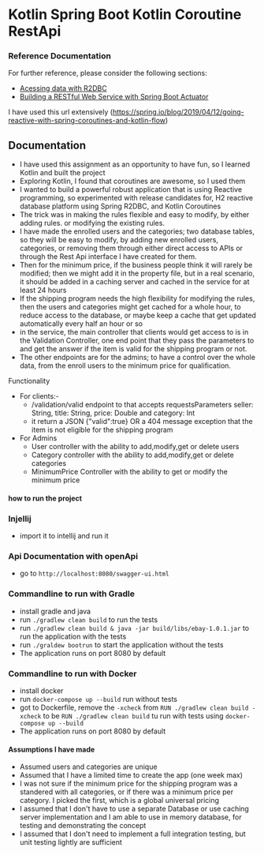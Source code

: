# Kotlin Spring Boot Kotlin Coroutine RestApi

### Reference Documentation
For further reference, please consider the following sections:

* [Acessing data with R2DBC](https://spring.io/guides/gs/accessing-data-r2dbc/)
* [Building a RESTful Web Service with Spring Boot Actuator](https://spring.io/guides/gs/actuator-service/)

I have used this url extensively 
(https://spring.io/blog/2019/04/12/going-reactive-with-spring-coroutines-and-kotlin-flow)

## Documentation

- I have used this assignment as an opportunity to have fun, so I learned Kotlin and built the project 
- Exploring Kotlin, I found that coroutines are awesome, so I used them
- I wanted to build a powerful robust application that is using Reactive programming, so experimented with release candidates for, H2 reactive database platform using Spring R2DBC, and Kotlin Coroutines
- The trick was in making the rules flexible and easy to modify, by either adding rules. or modifying the existing rules.
- I have made the enrolled users and the categories; two database tables, so they will be easy to modify, by adding new enrolled users, categories, or removing them through either direct access to APIs or through the Rest Api interface I have created for them.
- Then for the minimum price, if the business people think it will rarely be modified; then we might add it in the property file, but in a real scenario, it should be added in a caching server and cached in the service for at least 24 hours
- If the shipping program needs the high flexibility for modifying the rules, then the users and categories might get cached for a whole hour, to reduce access to the database, or maybe keep a cache that get updated automatically every half an hour or so  
- in the service, the main controller that clients would get access to is in the Validation Controller, one end point that they pass the parameters to and get the answer if the item is valid for the shipping program or not.
- The other endpoints are for the admins; to have a control over the whole data, from the enroll users to the minimum price for qualification.

Functionality
- For clients:-
    - /validation/valid endpoint to that accepts requestsParameters seller: String, title: String, price: Double and category: Int
    - it return a JSON {"valid":true} OR a 404 message exception that the item is not eligible for the shipping program 
- For Admins
    - User controller with the ability to add,modify,get or delete users
    - Category controller with the ability to add,modify,get or delete categories
    - MinimumPrice Controller with the ability to get or modify the minimum price

#### how to run the project

### Injellij
- import it to intellij and run it

### Api Documentation with openApi
- go to ```http://localhost:8080/swagger-ui.html```

### Commandline to run with Gradle
- install gradle and java
- run ```./gradlew clean build``` to run the tests
- run ```./gradlew clean build & java -jar build/libs/ebay-1.0.1.jar``` to run the application with the tests
- run ```./graldew bootrun``` to start the application without the tests
- The application runs on port 8080 by default

### Commandline to run with Docker
- install docker
- run ```docker-compose up --build``` run without tests
- got to Dockerfile, remove the ```-xcheck``` from ```RUN ./gradlew clean build -xcheck``` to be ```RUN ./gradlew clean build``` tu run with tests using ```docker-compose up --build```
- The application runs on port 8080 by default

#### Assumptions I have made

- Assumed users and categories are unique
- Assumed that I have a limited time to create the app (one week max)
- I was not sure if the minimum price for the shipping program was a standered with all categories, or if there was a minimum price per category. I picked the first, which is a global universal pricing
- I assumed that I don't have to use a separate Database or use caching server implementation and I am able to use in memory database, for testing and demonstrating the concept
- I assumed that I don't need to implement a full integration testing, but unit testing lightly are sufficient 